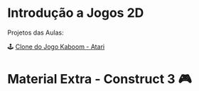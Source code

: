 # Introdução a Jogos 2D
Projetos das Aulas:
<p> 🕹️ <a href="#"> Clone do Jogo Kaboom - Atari </a> <!--:white_check_mark:--> </p>

# Material  Extra  -  Construct 3 🎮
